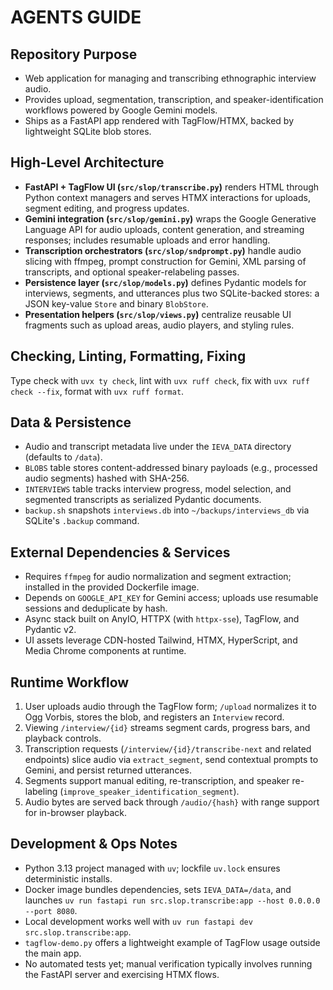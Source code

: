 # AGENTS GUIDE

## Repository Purpose
- Web application for managing and transcribing ethnographic interview audio.
- Provides upload, segmentation, transcription, and speaker-identification workflows powered by Google Gemini models.
- Ships as a FastAPI app rendered with TagFlow/HTMX, backed by lightweight SQLite blob stores.

## High-Level Architecture
- **FastAPI + TagFlow UI (`src/slop/transcribe.py`)** renders HTML through Python context managers and serves HTMX interactions for uploads, segment editing, and progress updates.
- **Gemini integration (`src/slop/gemini.py`)** wraps the Google Generative Language API for audio uploads, content generation, and streaming responses; includes resumable uploads and error handling.
- **Transcription orchestrators (`src/slop/sndprompt.py`)** handle audio slicing with ffmpeg, prompt construction for Gemini, XML parsing of transcripts, and optional speaker-relabeling passes.
- **Persistence layer (`src/slop/models.py`)** defines Pydantic models for interviews, segments, and utterances plus two SQLite-backed stores: a JSON key-value `Store` and binary `BlobStore`.
- **Presentation helpers (`src/slop/views.py`)** centralize reusable UI fragments such as upload areas, audio players, and styling rules.

## Checking, Linting, Formatting, Fixing

Type check with `uvx ty check`, lint with `uvx ruff check`, fix with `uvx ruff check --fix`,
format with `uvx ruff format`.

## Data & Persistence
- Audio and transcript metadata live under the `IEVA_DATA` directory (defaults to `/data`).
- `BLOBS` table stores content-addressed binary payloads (e.g., processed audio segments) hashed with SHA-256.
- `INTERVIEWS` table tracks interview progress, model selection, and segmented transcripts as serialized Pydantic documents.
- `backup.sh` snapshots `interviews.db` into `~/backups/interviews_db` via SQLite's `.backup` command.

## External Dependencies & Services
- Requires `ffmpeg` for audio normalization and segment extraction; installed in the provided Dockerfile image.
- Depends on `GOOGLE_API_KEY` for Gemini access; uploads use resumable sessions and deduplicate by hash.
- Async stack built on AnyIO, HTTPX (with `httpx-sse`), TagFlow, and Pydantic v2.
- UI assets leverage CDN-hosted Tailwind, HTMX, HyperScript, and Media Chrome components at runtime.

## Runtime Workflow
1. User uploads audio through the TagFlow form; `/upload` normalizes it to Ogg Vorbis, stores the blob, and registers an `Interview` record.
2. Viewing `/interview/{id}` streams segment cards, progress bars, and playback controls.
3. Transcription requests (`/interview/{id}/transcribe-next` and related endpoints) slice audio via `extract_segment`, send contextual prompts to Gemini, and persist returned utterances.
4. Segments support manual editing, re-transcription, and speaker re-labeling (`improve_speaker_identification_segment`).
5. Audio bytes are served back through `/audio/{hash}` with range support for in-browser playback.

## Development & Ops Notes
- Python 3.13 project managed with `uv`; lockfile `uv.lock` ensures deterministic installs.
- Docker image bundles dependencies, sets `IEVA_DATA=/data`, and launches `uv run fastapi run src.slop.transcribe:app --host 0.0.0.0 --port 8080`.
- Local development works well with `uv run fastapi dev src.slop.transcribe:app`.
- `tagflow-demo.py` offers a lightweight example of TagFlow usage outside the main app.
- No automated tests yet; manual verification typically involves running the FastAPI server and exercising HTMX flows.
